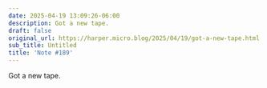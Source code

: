 ```yaml
---
date: 2025-04-19 13:09:26-06:00
description: Got a new tape.
draft: false
original_url: https://harper.micro.blog/2025/04/19/got-a-new-tape.html
sub_title: Untitled
title: 'Note #189'
---
```


Got a new tape.